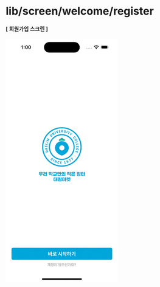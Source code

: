 # lib/screen/welcome/register

<b>[ 회원가입 스크린 ]</b>
<br />
<br />
<img src="https://github.com/team-ilpalsam/Flutter_DaelimMarket/blob/main/readme/welcome/register.gif" width="auto" height="640px">
